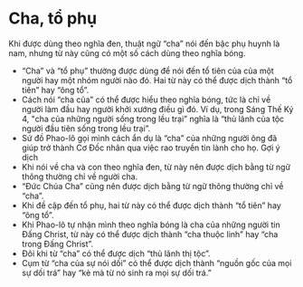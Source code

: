 # Cha, tổ phụ

Khi được dùng theo nghĩa đen, thuật ngữ “cha” nói đến bậc phụ huynh là nam, nhưng từ này cũng có một số cách dùng theo nghĩa bóng.
- “Cha” và “tổ phụ” thường được dùng để nói đến tổ tiên của của một người hay một nhóm người nào đó. Hai từ này có thể được dịch thành “tổ tiên” hay “ông tổ”.
- Cách nói “cha của” có thể được hiểu theo nghĩa bóng, tức là chỉ về người làm đầu hay người khởi xướng điều gì đó.  Ví dụ, trong Sáng Thế Ký 4, "cha của những người sống trong lều trại” nghĩa là “thủ lãnh của tộc người đầu tiên sống trong lều trại”.
- Sứ đồ Phao-lô gọi mình cách ẩn dụ là “cha” của những người ông đã giúp trở thành Cơ Đốc nhân qua việc rao truyền tin lành cho họ.
Gợi ý dịch
- Khi nói về cha và con theo nghĩa đen, từ này nên được dịch bằng từ ngữ thông thường chỉ về người cha.
- “Đức Chúa Cha” cũng nên được dịch bằng từ ngữ thông thường chỉ về “cha”.
- Khi đề cập đến tổ phụ, hai từ này có thể được dịch thành “tổ tiên” hay “ông tổ”.
- Khi Phao-lô tự nhận mình theo nghĩa bóng là cha của những người tin Đấng Christ, từ này có thể được dịch thành “cha thuộc linh” hay “cha trong Đấng Christ”.
- Đôi khi từ “cha” có thể được dịch “thủ lãnh thị tộc”.
- Cụm từ “cha của sự nói dối” có thể được dịch thành “nguồn gốc của mọi sự dối trá” hay “kẻ mà từ nó sinh ra mọi sự dối trá.”


